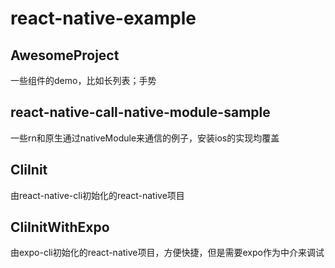# react-native-example

## AwesomeProject

一些组件的demo，比如长列表；手势



## react-native-call-native-module-sample

一些rn和原生通过nativeModule来通信的例子，安装ios的实现均覆盖

## CliInit

由react-native-cli初始化的react-native项目

## CliInitWithExpo

由expo-cli初始化的react-native项目，方便快捷，但是需要expo作为中介来调试
